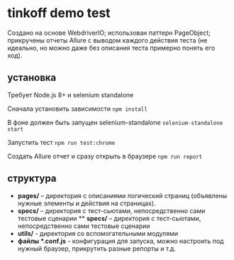 # tinkoff demo test

Создано на основе WebdriverIO; использован паттерн PageObject; прикручены отчеты Allure с выводом каждого действия теста (не идеально, но можно даже без описания теста примерно понять его ход).

## установка

Требует Node.js 8+ и selenium standalone

Сначала установить зависимости
`npm install`

В фоне должен быть запущен selenium-standalone 
`selenium-standalone start`

Запустить тест
`npm run test:chrome`

Создать Allure отчет и сразу открыть в браузере
`npm run report`

## структура

* **pages/** – директория с описаниями логический страниц (объявлены нужные элементы и действия на страницах).
* **specs/** – директория с тест-сьютами, непосредственно сами тестовые сценарии
** **specs/** – директория с тест-сьютами, непосредственно сами тестовые сценарии
* **utils/** - директория со вспомогательными модулями
* **файлы \*.conf.js** - конфигурация для запуска, можно настроить под нужный браузер, прикрутить разные репорты и т.д.
